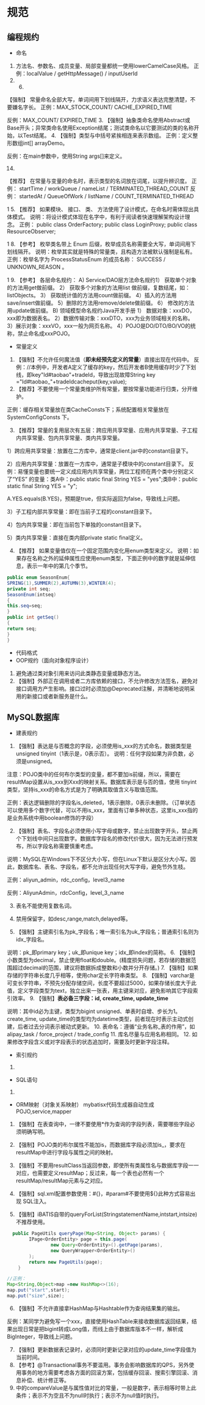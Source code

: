 # 规范
## 编程规约
- 命名
1. 方法名、参数名、成员变量、局部变量都统一使用lowerCamelCase风格。
正例：localValue / getHttpMessage() / inputUserId
2. 6.
【强制】
常量命名全部大写，单词间用下划线隔开，力求语义表达完整清楚，不要嫌名字长。
正例：MAX_STOCK_COUNT/ CACHE_EXPIRED_TIME

反例：MAX_COUNT/ EXPIRED_TIME
3. 【强制】抽象类命名使用Abstract或Base开头；异常类命名使用Exception结尾；测试类命名以它要测试的类的名称开始，以Test结尾。
4. 【强制】类型与中括号紧挨相连来表示数组。
正例：定义整形数组int[] arrayDemo。

反例：在main参数中，使用String args[]来定义。

14.
【推荐】
在常量与变量的命名时，表示类型的名词放在词尾，以提升辨识度。
正例：
startTime / workQueue / nameList / TERMINATED_THREAD_COUNT
反例：
startedAt / QueueOfWork / listName / COUNT_TERMINATED_THREAD

1
5.
【推荐】
如果模块、
接口、
类、
方法使用了设计模式，在命名时需体现出具体模式。
说明：将设计模式体现在名字中，有利于阅读者快速理解架构设计理念。
正例：
public class OrderFactory;
public class LoginProxy;
public class ResourceObserver;

1
8.
【参考】
枚举类名带上
Enum
后缀，枚举成员名称需要全大写，单词间用下划线隔开。
说明：枚举其实就是特殊的常量类，且构造方法被默认强制是私有。
正例：枚举名字为
ProcessStatusEnum
的成员名称：
SUCCESS / UNKNOWN_REASON
。

1
9.
【参考】
各层命名规约：
A) Service/DAO层方法命名规约1）
获取单个对象的方法用get做前缀。
2）
获取多个对象的方法用list
做前缀，复数结尾，如：listObjects。
3）
获取统计值的方法用count做前缀。
4）插入的方法用save/insert做前缀。
5）删除的方法用remove/delete做前缀。
6）
修改的方法用update做前缀。
B)
领域模型命名规约Java开发手册
1）
数据对象：xxxDO，xxx即为数据表名。
2）数据传输对象：xxxDTO，xxx为业务领域相关的名称。
3）展示对象：xxxVO，xxx一般为网页名称。
4）POJO是DO/DTO/BO/VO的统称，禁止命名成xxxPOJO。

- 常量定义
1. 【强制】不允许任何魔法值（**即未经预先定义的常量**）直接出现在代码中。
反例：//本例中，开发者A定义了缓存的key，然后开发者B使用缓存时少了下划线，即key"Id#taobao"+tradeId，导致出现故障String key ="Id#taobao_"+tradeIdcacheput(key,value);
2. 【推荐】不要使用一个常量类维护所有常量，要按常量功能进行归类，分开维护。

正例：缓存相关常量放在类CacheConsts下；系统配置相关常量放在SystemConfigConsts
下。

3. 【推荐】常量的复用层次有五层：跨应用共享常量、应用内共享常量、子工程内共享常量、包内共享常量、类内共享常量。

1）跨应用共享常量：放置在二方库中，通常是client.jar中的constant目录下。

2）应用内共享常量：放置在一方库中，通常是子模块中的constant目录下。
反例：易懂变量也要统一定义成应用内共享常量，两位工程师在两个类中分别定义了“YES”
的变量：类A中：public static final String YES = "yes";类B中：public static final String YES = "y";

A.YES.equals(B.YES)，预期是true，但实际返回为false，导致线上问题。

3）子工程内部共享常量：即在当前子工程的constant目录下。

4）包内共享常量：即在当前包下单独的constant目录下。

5）类内共享常量：直接在类内部private static final定义。

4. 【推荐】
如果变量值仅在一个固定范围内变化用enum类型来定义。
说明：如果存在名称之外的延伸属性应使用enum类型，下面正例中的数字就是延伸信息，表示一年中的第几个季节。
```java
public enum SeasonEnum{
SPRING(1),SUMMER(2),AUTUMN(3),WINTER(4);
private int seq;
SeasonEnum(intseq)
{
this.seq=seq;
}
public int getSeq()
{
return seq;
}
}
```

- 代码格式
- OOP规约（面向对象程序设计）
1. 避免通过类对象引用来访问此类静态变量或静态方法。
2. 【强制】外部正在调用或者二方库依赖的接口，不允许修改方法签名，避免对接口调用方产生影响。接口过时必须加@Deprecated注解，并清晰地说明采用的新接口或者新服务是什么。


## MySQL数据库
- 建表规约
1. 【强制】表达是与否概念的字段，必须使用is_xxx的方式命名，数据类型是
unsigned tinyint（1表示是，0表示否）。
说明：任何字段如果为非负数，必须是unsigned。

注意：POJO类中的任何布尔类型的变量，都不要加is前缀，所以，需要在
resultMap设置从is_xxx到Xxx的映射关系。数据库表示是与否的值，使用
tinyint类型，坚持is_xxx的命名方式是为了明确其取值含义与取值范围。

正例：表达逻辑删除的字段名is_deleted，1表示删除，0表示未删除。（订单状态可以使用多个数字代替，可以不用is_xxx，里面有订单多种状态，这里is_xxx指的是业务系统中用boolean修饰的字段）

2. 【强制】表名、字段名必须使用小写字母或数字，禁止出现数字开头，禁止两个下划线中间只出现数字。数据库字段名的修改代价很大，因为无法进行预发布，所以字段名称需要慎重考虑。

说明：MySQL在Windows下不区分大小写，但在Linux下默认是区分大小写。因此，数据库名、表名、字段名，都不允许出现任何大写字母，避免节外生枝。

正例：aliyun_admin，rdc_config，level3_name

反例：AliyunAdmin，rdcConfig，level_3_name

3. 表名不能使用复数名词。

4. 禁用保留字，如desc,range,match,delayed等。
 
5. 【强制】主键索引名为pk_字段名；唯一索引名为uk_字段名；普通索引名则为idx_字段名。

说明：pk_即primary key；uk_即unique key；idx_即index的简称。
6. 【强制】小数类型为decimal，禁止使用float和double。(精度损失问题，若存储的数据范围超过decimal的范围，建议将数据拆成整数和小数并分开存储。)
7. 【强制】如果存储的字符串长度几乎相等，使用char定长字符串类型。
8. 【强制】varchar是可变长字符串，不预先分配存储空间，长度不要超过5000，如果存储长度大于此值，定义字段类型为text，独立出来一张表，用主键来对应，避免影响其它字段索引效率。
9. 【强制】**表必备三字段：id, create_time, update_time**

说明：其中id必为主键，类型为bigint unsigned、单表时自增、步长为1。
create_time, update_time的类型均为datetime类型，前者现在时表示主动式创建，后者过去分词表示被动式更新。
10. 表命名：遵循“业务名称_表的作用”，如
alipay_task / force_project / trade_config
11. 库名尽量与应用名称相同。
12. 如果修改字段含义或对字段表示的状态追加时，需要及时更新字段注释。

- 索引规约
1. 

- SQL语句
1. 



- ORM映射（对象关系映射）
mybatisx代码生成器自动生成POJO,service,mapper
1. 【强制】在表查询中，一律不要使用*作为查询的字段列表，需要哪些字段必须明确写明。
2. 【强制】POJO类的布尔属性不能加is，而数据库字段必须加is_，要求在resultMap中进行字段与属性之间的映射。
3. 【强制】不要用resultClass当返回参数，即使所有类属性名与数据库字段一一对应，也需要定义resultMap；反过来，每一个表也必然有一个resultMap/resultMap元素与之对应。

4. 【强制】sql.xml配置参数使用：#{}，#param#不要使用${}此种方式容易出现
SQL注入。

5. 【强制】iBATIS自带的queryForList(StringstatementName,intstart,intsize)不推荐使用。
```java
  public PageUtils queryPage(Map<String, Object> params) {
        IPage<OrderEntity> page = this.page(
                new Query<OrderEntity>().getPage(params),
                new QueryWrapper<OrderEntity>()
        );
        return new PageUtils(page);
    }

//正例：
Map<String,Object>map =new HashMap<>(16);
map.put("start",start);
map.put("size",size);
```
6. 【强制】不允许直接拿HashMap与Hashtable作为查询结果集的输出。

反例：某同学为避免写一个<resultMap>xxx</resultMap>，直接使用HashTable来接收数据库返回结果，结果出现日常是把bigint转成Long值，而线上由于数据库版本不一样，解析成BigInteger，导致线上问题。

7. 【强制】更新数据表记录时，必须同时更新记录对应的update_time字段值为当前时间。
8. 【参考】@Transactional事务不要滥用。事务会影响数据库的QPS，另外使用事务的地方需要考虑各方面的回滚方案，包括缓存回滚、搜索引擎回滚、消息补偿、统计修正等。
9. <isEqual>中的compareValue是与属性值对比的常量，一般是数字，表示相等时带上此条件；<isNotEmpty>表示不为空且不为null时执行；<isNotNull>表示不为null值时执行。

